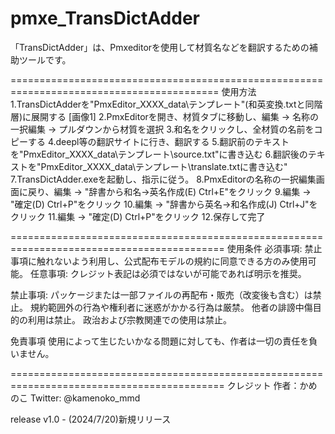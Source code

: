 # pmxe_TransDictAdder<br>
「TransDictAdder」は、Pmxeditorを使用して材質名などを翻訳するための補助ツールです。

==========================================================================================
使用方法
1.TransDictAdderを"PmxEditor_XXXX\_data\テンプレート"(和英変換.txtと同階層)に展開する
[画像1]
2.PmxEditorを開き、材質タブに移動し、編集 → 名称の一択編集 → プルダウンから材質を選択
3.和名をクリックし、全材質の名前をコピーする
4.deepl等の翻訳サイトに行き、翻訳する
5.翻訳前のテキストを"PmxEditor_XXXX\_data\テンプレート\source.txt"に書き込む
6.翻訳後のテキストを"PmxEditor_XXXX\_data\テンプレート\translate.txtに書き込む"
7.TransDictAdder.exeを起動し、指示に従う。
8.PmxEditorの名称の一択編集画面に戻り、編集 → "辞書から和名→英名作成(E) Ctrl+E"をクリック
9.編集 → "確定(D) Ctrl+P"をクリック
10.編集 → "辞書から英名→和名作成(J) Ctrl+J"をクリック
11.編集 → "確定(D) Ctrl+P"をクリック
12.保存して完了

===========================================================================================
使用条件
必須事項: 禁止事項に触れないよう利用し、公式配布モデルの規約に同意できる方のみ使用可能。
任意事項: クレジット表記は必須ではないが可能であれば明示を推奨。

禁止事項:
パッケージまたは一部ファイルの再配布・販売（改変後も含む）は禁止。
規約範囲外の行為や権利者に迷惑がかかる行為は厳禁。
他者の誹謗中傷目的の利用は禁止。
政治および宗教関連での使用は禁止。

免責事項
使用によって生じたいかなる問題に対しても、作者は一切の責任を負いません。

===========================================================================================
クレジット
作者：かめのこ
Twitter: @kamenoko_mmd

release
v1.0 - (2024/7/20)新規リリース

